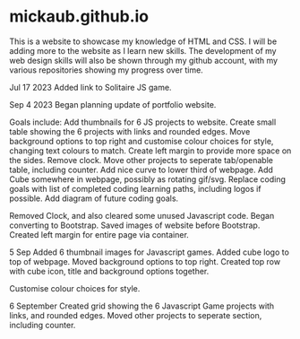 # mickaub.github.io

This is a website to showcase my knowledge of HTML and CSS. I will be adding more to the website as I learn new skills.
The development of my web design skills will also be shown through my github account, with my various repositories showing my progress over time.

Jul 17 2023
Added link to Solitaire JS game.

Sep 4 2023
Began planning update of portfolio website.

Goals include:
Add thumbnails for 6 JS projects to website.
Create small table showing the 6 projects with links and rounded edges.
Move background options to top right and customise colour choices for style, changing text colours to match.
Create left margin to provide more space on the sides.
Remove clock.
Move other projects to seperate tab/openable table, including counter.
Add nice curve to lower third of webpage.
Add Cube somewhere in webpage, possibly as rotating gif/svg.
Replace coding goals with list of completed coding learning paths, including logos if possible.
Add diagram of future coding goals.

Removed Clock, and also cleared some unused Javascript code.
Began converting to Bootstrap.
Saved images of website before Bootstrap.
Created left margin for entire page via container.

5 Sep
Added 6 thumbnail images for Javascript games.
Added cube logo to top of webpage.
Moved background options to top right.
Created top row with cube icon, title and background options together.

Customise colour choices for style.

6 September
Created grid showing the 6 Javascript Game projects with links, and rounded edges.
Moved other projects to seperate section, including counter.